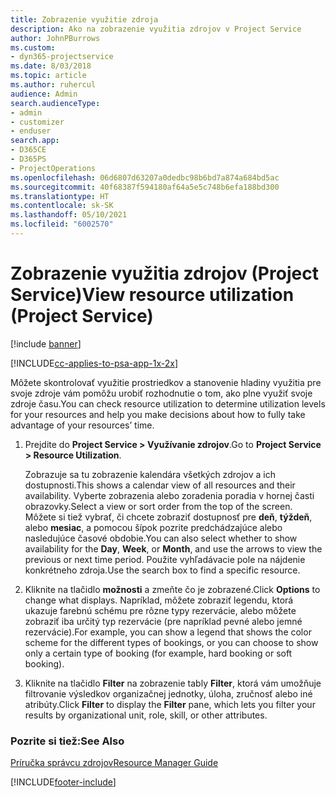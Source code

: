 ```yaml
---
title: Zobrazenie využitie zdroja
description: Ako na zobrazenie využitia zdrojov v Project Service
author: JohnPBurrows
ms.custom:
- dyn365-projectservice
ms.date: 8/03/2018
ms.topic: article
ms.author: ruhercul
audience: Admin
search.audienceType:
- admin
- customizer
- enduser
search.app:
- D365CE
- D365PS
- ProjectOperations
ms.openlocfilehash: 06d6807d63207a0dedbc98b6bd7a874a684bd5ac
ms.sourcegitcommit: 40f68387f594180af64a5e5c748b6efa188bd300
ms.translationtype: HT
ms.contentlocale: sk-SK
ms.lasthandoff: 05/10/2021
ms.locfileid: "6002570"
---
```

# <a name="view-resource-utilization-project-service"></a><span data-ttu-id="d6faf-103">Zobrazenie využitia zdrojov (Project Service)</span><span class="sxs-lookup"><span data-stu-id="d6faf-103">View resource utilization (Project Service)</span></span>

[!include [banner](../includes/psa-now-project-operations.md)]

[!INCLUDE[cc-applies-to-psa-app-1x-2x](../includes/cc-applies-to-psa-app-1x-2x.md)]

<span data-ttu-id="d6faf-104">Môžete skontrolovať využitie prostriedkov a stanovenie hladiny využitia pre svoje zdroje vám pomôžu urobiť rozhodnutie o tom, ako plne využiť svoje zdroje času.</span><span class="sxs-lookup"><span data-stu-id="d6faf-104">You can check resource utilization to determine utilization levels for your resources and help you make decisions about how to fully take advantage of your resources’ time.</span></span>  
  
1. <span data-ttu-id="d6faf-105">Prejdite do **Project Service > Využívanie zdrojov**.</span><span class="sxs-lookup"><span data-stu-id="d6faf-105">Go to **Project Service > Resource Utilization**.</span></span> 

     <span data-ttu-id="d6faf-106">Zobrazuje sa tu zobrazenie kalendára všetkých zdrojov a ich dostupnosti.</span><span class="sxs-lookup"><span data-stu-id="d6faf-106">This shows a calendar view of all resources and their availability.</span></span> <span data-ttu-id="d6faf-107">Vyberte zobrazenia alebo zoradenia poradia v hornej časti obrazovky.</span><span class="sxs-lookup"><span data-stu-id="d6faf-107">Select a view or sort order from the top of the screen.</span></span> <span data-ttu-id="d6faf-108">Môžete si tiež vybrať, či chcete zobraziť dostupnosť pre **deň**, **týždeň**, alebo **mesiac**, a pomocou šípok pozrite predchádzajúce alebo nasledujúce časové obdobie.</span><span class="sxs-lookup"><span data-stu-id="d6faf-108">You can also select whether to show availability for the **Day**, **Week**, or **Month**, and use the arrows to view the previous or next time period.</span></span> <span data-ttu-id="d6faf-109">Použite vyhľadávacie pole na nájdenie konkrétneho zdroja.</span><span class="sxs-lookup"><span data-stu-id="d6faf-109">Use the search box to find a specific resource.</span></span>      
  
2. <span data-ttu-id="d6faf-110">Kliknite na tlačidlo **možnosti** a zmeňte čo je zobrazené.</span><span class="sxs-lookup"><span data-stu-id="d6faf-110">Click **Options** to change what displays.</span></span> <span data-ttu-id="d6faf-111">Napríklad, môžete zobraziť legendu, ktorá ukazuje farebnú schému pre rôzne typy rezervácie, alebo môžete zobraziť iba určitý typ rezervácie (pre napríklad pevné alebo jemné rezervácie).</span><span class="sxs-lookup"><span data-stu-id="d6faf-111">For example, you can show a legend that shows the color scheme for the different types of bookings, or you can choose to show only a certain type of booking (for example, hard booking or soft booking).</span></span>  

3. <span data-ttu-id="d6faf-112">Kliknite na tlačidlo **Filter** na zobrazenie tably **Filter**, ktorá vám umožňuje filtrovanie výsledkov organizačnej jednotky, úloha, zručnosť alebo iné atribúty.</span><span class="sxs-lookup"><span data-stu-id="d6faf-112">Click **Filter** to display the **Filter** pane, which lets you filter your results by organizational unit, role, skill, or other attributes.</span></span>  
  
### <a name="see-also"></a><span data-ttu-id="d6faf-113">Pozrite si tiež:</span><span class="sxs-lookup"><span data-stu-id="d6faf-113">See Also</span></span>  
 [<span data-ttu-id="d6faf-114">Príručka správcu zdrojov</span><span class="sxs-lookup"><span data-stu-id="d6faf-114">Resource Manager Guide</span></span>](../psa/resource-manager-guide.md)


[!INCLUDE[footer-include](../includes/footer-banner.md)]